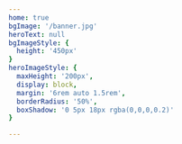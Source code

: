```yaml
---
home: true
bgImage: '/banner.jpg'
heroText: null
bgImageStyle: {
  height: '450px'
}
heroImageStyle: {
  maxHeight: '200px',
  display: block,
  margin: '6rem auto 1.5rem',
  borderRadius: '50%',
  boxShadow: '0 5px 18px rgba(0,0,0,0.2)'
}

---
```


